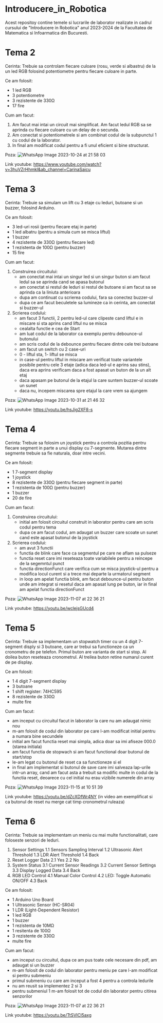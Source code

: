 # Introducere_in_Robotica

Acest repositoy contine temele si lucrarile de laborator realizate in cadrul cursului de "Introducere in Robotica" anul 2023-2024 de la Facultatea de Matematica si Infoarmatica din Bucuresti.

# Tema 2

Cerinta:
Trebuie sa controlam fiecare culoare (rosu, verde si albastru) de la un led RGB folosind potentiometre pentru fiecare culoare in parte.

Ce am folosit:
- 1 led RGB
- 3 potentiometre
- 3 rezistente de 330Ω
- 17 fire

Cum am facut:
1. Am facut mai intai un circuit mai simplificat. Am facut ledul RGB sa se aprinda cu fiecare culoare cu un delay de o secunda.
2. Am conectat si potentiometrele si am combinat codul de la subpunctul 1 cu codul de la laborator.
3. In final am modificat codul pentru a fi unul eficient si bine structurat.

Poza:
![WhatsApp Image 2023-10-24 at 21 58 03](https://github.com/SaicuCarina/Introducere_in_Robotica/assets/93483071/0e5dc23d-cf1e-4c16-8162-a00d6621803b)

Link youtube:
https://www.youtube.com/watch?v=3huVZrHhmkI&ab_channel=CarinaSaicu

# Tema 3

Cerinta:
Trebuie sa simulam un lift cu 3 etaje cu leduri, butoane si un buzzer, folosind Arduino.

Ce am folosit:
- 3 led-uri rosii (pentru fiecare etaj in parte)
- 1 led albatru (pentru a simula cum se misca liftul)
- 1 buzzer
- 4 rezistente de 330Ω (pentru fiecare led)
- 1 rezistenta de 100Ω (pentru buzzer)
- 15 fire

Cum am facut:
1. Construirea circuitului:
   - am conectat mai intai un singur led si un singur buton si am facut ledul sa se aprinda cand se apasa butonul
   - am conectat si restul de leduri si restul de butoane si am facut sa se aprinda ca la liniuta anterioara
   - dupa am continuat cu scrierea codului, fara sa conectez buzzer-ul
   - dupa ce am facut beculetele sa lumineze ca in cerinta, am conectat si buzzer-ul
2. Scrierea codului:
   - am facut 3 functii, 2 pentru led-ul care clipeste cand liftul e in miscare si sta aprins cand liftul nu se misca
   - cealalta functie e cea de Start
   - am luat codul de la laborator ca exemplu pentru debounce-ul butonului
   - am scris codul de la debounce pentru fiecare dintre cele trei butoane
   - am facut un switch cu 2 case-uri
   - 0 - liftul sta, 1- liftul se misca
   - in case-ul pentru liftul in miscare am verificat toate variantele posibile pentru cele 3 etaje (adica daca led-ul e aprins sau stins), daca era aprins verificam daca a fost apasat un buton de la un alt etaj
   - daca apasam pe butonul de la etajul la care suntem buzzer-ul scoate un sunet
   - daca nu, incepem miscarea spre etajul la care vrem sa ajungem

Poza:
![WhatsApp Image 2023-10-31 at 21 46 32](https://github.com/SaicuCarina/Introducere_in_Robotica/assets/93483071/57510fc4-b7ea-4925-9309-6faccb8a04a5)

Link youtube:
https://youtu.be/hsJig2XF8-s

# Tema 4

Cerinta:
Trebuie sa folosim un joystick pentru a controla pozitia pentru fiecare segment in parte a unui display cu 7-segmente. Mutarea dintre segmente trebuie sa fie naturala, doar intre vecini.

Ce am folosit:
- 1 7-segment display
- 1 joystick
- 8 rezistente de 330Ω (pentru fiecare segment in parte)
- 1 rezistenta de 100Ω (pentru buzzer)
- 1 buzzer
- 20 de fire

Cum am facut:
1. Construirea circuitului:
   - initial am folosit circuitul construit in laborator pentru care am scris codul pentru tema
   - dupa ce am facut codul, am adaugat un buzzer care scoate un sunet cand este apasat butonul de la joystick
3. Scrierea codului:
   - am avut 3 functii
   - functia de blink care face ca segmentul pe care ne aflam sa pulseze
   - functia reset care imi reseteaza toate variabilele pentru a reincepe de la segemntul punct
   - functia directionFunct care verifica cum se misca joystick-ul pentru a modifica locul curent si a trece mai departe la urmatorul segment
   - in loop am apelat functia blink, am facut debounce-ul pentru buton unde am integrat si resetul daca am apasat lung pe buton, iar in final am apelat functia directionFunct

Poza:
![WhatsApp Image 2023-11-07 at 22 36 21](https://github.com/SaicuCarina/Introducere_in_Robotica/assets/93483071/c8762a6a-3bf1-444e-ac6b-fe6f70750396)

Link youtube:
https://youtu.be/wclejsGUcd4

# Tema 5

Cerinta: 
Trebuie sa implementam un stopwatch timer cu un 4 digit 7-segment disply si 3 butoane, care ar trebui sa functioneze ca un cronometru de pe telefon. 
Primul buton are varianta de start si stop.
Al doilea buton reseteaza cronometrul.
Al treilea buton retine numarul curent de pe display.

Ce am folosit:
- 1 4 digit 7-segment display
- 3 butoane
- 1 shift register: 74HC595
- 8 rezistente de 330Ω
- multe fire

Cum am facut:
- am inceput cu circuitul facut in laborator la care nu am adaugat nimic nou
- m-am folosit de codul din laborator pe care l-am modificat initial pentru a numara bine secundele
- initial am facut functia reset mai simpla, adica doar sa imi afiseze 000.0 (starea initiala)
- am facut functia de stopwach si am facut functional doar butonul de start/stop
- le-am legat cu butonul de reset ca sa functioneze si el
- in final am implementat si butonul de save care imi salveaza lap-urile intr-un array, cand am facut asta a trebuit sa modific multe in codul de la functia reset, deoarece cu cel initial nu erau vizibile numerele din array

Poza:
![WhatsApp Image 2023-11-15 at 10 51 39](https://github.com/SaicuCarina/Introducere_in_Robotica/assets/93483071/feb88af0-264f-4729-b470-c36e873b24e6)

Link youtube:
https://youtu.be/dZcXDfWr4NY
(in video am exemplificat si ca butonul de reset nu merge cat timp cronometrul ruleaza)

# Tema 6

Cerinta: 
Trebuie sa implementam un meniu cu mai multe functionalitati, care foloseste senzori de leduri.
1. Sensor Settings
   1.1 Sensors Sampling Interval
   1.2 Ultrasonic Alert Threshold
   1.3 LDR Alert Threshold
   1.4 Back
2. Reset Logger Data
   2.1 Yes
   2.2 No
3. System Status
   3.1 Current Sensor Readings
   3.2 Current Sensor Settings
   3.3 Display Logged Data
   3.4 Back
4. RGB LED Control
   4.1 Manual Color Control
   4.2 LED: Toggle Automatic ON/OFF
   4.3 Back
   
Ce am folosit:
- 1 Arduino Uno Board
- 1 Ultrasonic Sensor (HC-SR04)
- 1 LDR (Light-Dependent Resistor)
- 1 led RGB
- 1 buzzer
- 1 rezistenta de 10MΩ
- 1 resitenta de 100Ω
- 3 rezistente de 330Ω
- multe fire

Cum am facut:
- am inceput cu circuitul, dupa ce am pus toate cele necesare din pdf, am adaugat si un buzzer
- m-am folosit de codul din laborator pentru meniu pe care l-am modificat si pentru submeniu
- primul submeniu cu care am inceput a fost 4 pentru a controla ledurile
- nu am reusit sa implementez 2 si 3
- pentru submeniul 1 m-am folosit tot de codul din laborator pentru citirea senzorilor


Poza:
![WhatsApp Image 2023-11-07 at 22 36 21](https://github.com/SaicuCarina/Introducere_in_Robotica/assets/93483071/fdea7347-50ab-42e8-b653-7a5211fa7fb7)

Link youtube:
https://youtu.be/TtSVICl5axg

